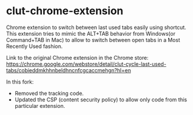 clut-chrome-extension
=====================

Chrome extension to switch between last used tabs easily using shortcut. This extension tries to mimic the ALT+TAB behavior from Windows(or Command+TAB in Mac) to allow to switch between open tabs in a Most Recently Used fashion.

Link to the original Chrome extension in the Chrome store: 
https://chrome.google.com/webstore/detail/clut-cycle-last-used-tabs/cobieddmkhhnbeldhncnfcgcaccmehgn?hl=en

In this fork:

- Removed the tracking code.
- Updated the CSP (content security policy) to allow only code from this particular extension.
